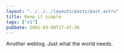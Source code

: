 ```yaml
---
layout: "../../../layouts/posts/post.astro"
title: Keep it simple
tags: ["v1"]
pubDate: 2002-03-09T17:47:36
---
```


Another weblog. Just what the world needs.
